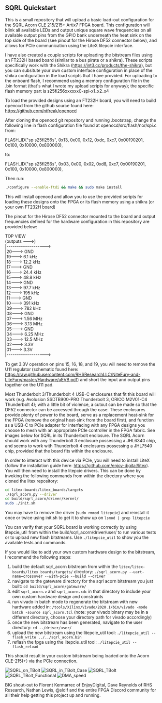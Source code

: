 ## SQRL Quickstart

This is a small repository that will upload a basic load-out configuration for the SQRL Acorn CLE 215/215+ Artix7 FPGA board. This configuration will blink all available LEDs and output unique square wave frequencies on all available output pins from the GPIO bank underneath the heat sink on the top side of the board (see pinout for the Hirose DF52 connector below), and allows for PCIe communication using the LiteX litepcie interface.

I have also created a couple scripts for uploading the bitstream files using an FT232H based board (similar to a bus pirate or a shikra).  These scripts specifically work with the Shikra (https://int3.cc/products/the-shikra), but you can subsitute your own custom interface configuration in place of the shikra configuration in the load scripts that I have provided.  For uploading to the onboard flash, I recommend using a memory configuration file in the .bin format (that's what I wrote my upload scripts for anyway); the specific flash memory part is s25fl256xxxxxx0-spi-x1_x2_x4

To load the provided designs using an FT232H board, you will need to build openocd from the github source found here: https://github.com/ntfreak/openocd

After cloning the openocd git repository and running .bootstrap, change the following line in flash configuration file found at openocd/src/flash/nor/spi.c from:

FLASH_ID("sp s25fl256s", 0x13, 0x00, 0x12, 0xdc, 0xc7, 0x00190201, 0x100, 0x10000, 0x800000),

to:

FLASH_ID("sp s25fl256s", 0x03, 0x00, 0x02, 0xd8, 0xc7, 0x00190201, 0x100, 0x10000, 0x800000),

Then run:

```sh
./configure --enable-ftdi && make && sudo make install
```

This will install openocd and allow you to use the provided scripts for loading these designs onto the FPGA or its flash memory using a shikra (or your own FT232H board)

The pinout for the Hirose DF52 connector mounted to the board and output frequencies defined for the hardware configuration in this repository are provided below:

TOP VIEW  
(outputs --->)  
|-------------------->  
|20---> GND  
|19---> 6.1  kHz  
|18---> 12.2 kHz  
|17---> GND  
|16---> 24.4 kHz  
|15---> 48.8 kHz  
|14---> GND  
|13---> 97.7 kHz  
|12---> 195  kHz  
|11---> GND  
|10---> 391  kHz  
|09---> 782  kHz  
|08---> GND  
|07---> 1.56 MHz  
|06---> 3.13 MHz  
|05---> GND  
|04---> 6.25 MHz  
|03---> 12.5 MHz  
|02---> 3.3V  
|01---> 3.3V  
|-------------------->  

To get 3.3V operation on pins 15, 16, 18, and 19, you will need to remove the U11 regulator (schematic found here: https://raw.githubusercontent.com/RHSResearchLLC/NiteFury-and-LiteFury/master/Hardware/uEVB.pdf) and short the input and output pins together on the U11 pad.

Most Thunderbolt 3/Thunderbolt 4 USB-C enclosures that fit this board will work (e.g. Avolusion SSDTB900-PRO Thunderbolt 3, ORICO M2V01-C4 Thunderbolt 4); with a little bit of violence, a cutout can be made so that the DF52 connector can be accessed through the case.  These enclosures provide plenty of power to the board, serve as a replacement heat-sink for the FPGA (remove the original heat-sink from the board first), and function as a USB-C to PCIe adapter for interfacing with any FPGA designs you choose to mesh with an appropriate PCIe controller in the FPGA fabric.  See images below for SQRL in its Thunderbolt enclosure.  The SQRL Acorn should work with any Thunderbolt 3 enclosure possessing a JHL6340 chip, and seems to work with Thunderbolt 4 enclosures possessing a JHL7540 chip, provided that the board fits within the enclosure.

In order to interact with this device via PCIe, you will need to install LiteX (follow the installation guide here: https://github.com/enjoy-digital/litex).  You will then need to install the litepcie drivers.  This can be done by invoking the following commands from within the directory where you cloned the litex repository:

```sh
cd litex-boards/litex_boards/targets
./sqrl_acorn.py --driver
cd build/sqrl_acorn/driver/kernel/
sudo ./init.sh
```

You may have to remove the driver (``` sudo rmmod litepcie ```) and reinstall it once or twice using init.sh to get it to show up on ``` lsmod | grep litepcie ```

You can verify that your SQRL board is working correctly by using litepcie_util from within the build/sqrl_acorn/driver/user/ to run various tests or to upload new flash bitstreams.  Use ``` ./litepcie_util ``` to show you the available tests and commands.

If you would like to add your own custom hardware design to the bitstream, I recommend the following steps:

1. build the default sqrl_acorn bitstream from within the ``` litex/litex-boards/litex_boards/targets/ ``` directory: ``` ./sqrl_acorn.py --uart-name=crossover --with-pcie --build --driver ```
2. navigate to the gateware directory for the sqrl acorn bitstream you just built: ``` cd build/sqrl_acorn/gateware/ ```
3. edit ``` sqrl_acorn.v ``` and ``` sqrl_acorn.xdc ``` in that directory to include your own custom hardware design and constraints
4. run vivado in batch mode to regenerate the bitstream with new hardware added in: ``` /tools/Xilinx/Vivado/2020.1/bin/vivado -mode batch -source sqrl_acorn.tcl ``` (note: your vivado binary may be in a different directory, choose your directory path for vivado accordingly)
5. once the new bitstream has been generated, navigate to the user directory: ``` cd ../driver/user/ ```
6. upload the new bitstream using the litepcie_util tool: ``` ./litepcie_util --flash_write ../../sqrl_acorn.bin ```
7. reflash the fpga using the litepcie_util tool: ``` ./litepcie_util --flash_reload ```

This should result in your custom bitstream being loaded onto the Acorn CLE-215(+) via the PCIe connection.

![SQRL_on_TBolt](https://user-images.githubusercontent.com/14501817/135922715-6cb1ca1f-d871-4a02-83e2-ecb621f50c8c.jpeg)
![SQRL_in_TBolt_Case](https://user-images.githubusercontent.com/14501817/135922713-b69c604e-2131-41af-a6e5-9036626ee039.jpeg)
![SQRL_TBolt](https://user-images.githubusercontent.com/14501817/135922710-2ada5039-e62d-4d51-8792-b59952244e62.jpeg)
![SQRL_TBolt_Functional](https://user-images.githubusercontent.com/14501817/135945759-2c006591-33b9-40f0-8171-7ceb8d46266d.jpeg)
![DMA_speed](https://user-images.githubusercontent.com/14501817/141536949-80a68b07-6392-495e-8c9b-67e2dcd66f99.png)

BIG shout-out to Florent Kermarrec of EnjoyDigital, Dave Reynolds of RHS Research, Nathan Lewis, @sldif and the entire FPGA Discord community for all their help getting this project up and running.
